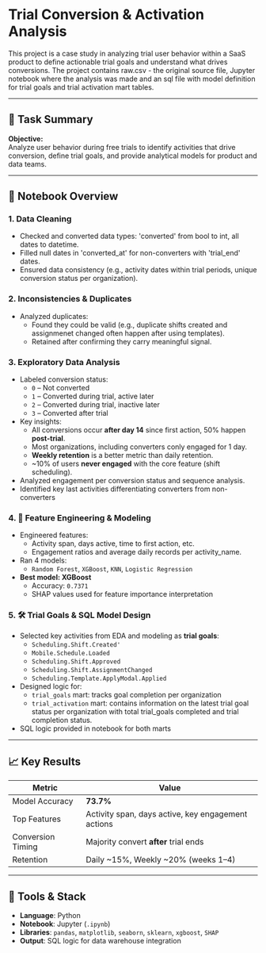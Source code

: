 # Trial Conversion & Activation Analysis

This project is a case study in analyzing trial user behavior within a SaaS product to define actionable trial goals and understand what drives conversions. 
The project contains raw.csv - the original source file, Jupyter notebook where the analysis was made and an sql file with model definition for trial goals and trial activation mart tables.

---

## 📌 Task Summary

**Objective:**  
Analyze user behavior during free trials to identify activities that drive conversion, define trial goals, and provide analytical models for product and data teams.

---

## 📝 Notebook Overview


### 1. Data Cleaning
- Checked and converted data types: 'converted' from bool to int, all dates to datetime.
- Filled null dates in 'converted_at' for non-converters with 'trial_end' dates.
- Ensured data consistency (e.g., activity dates within trial periods, unique conversion status per organization).

### 2. Inconsistencies & Duplicates
- Analyzed duplicates:
  - Found they could be valid (e.g., duplicate shifts created and assignmenet changed often happen after using templates).
  - Retained after confirming they carry meaningful signal.

### 3. Exploratory Data Analysis
- Labeled conversion status:
  - `0` – Not converted  
  - `1` – Converted during trial, active later
  - `2` – Converted during trial, inactive later
  - `3` – Converted after trial
- Key insights:
  - All conversions occur **after day 14** since first action, 50% happen **post-trial**.
  - Most organizations, including converters conly engaged for 1 day.
  - **Weekly retention** is a better metric than daily retention.
  - ~10% of users **never engaged** with the core feature (shift scheduling).
- Analyzed engagement per conversion status and sequence analysis.
- Identified key last activities differentiating converters from non-converters

### 4. 🧬 Feature Engineering & Modeling
- Engineered features:
  - Activity span, days active, time to first action, etc.
  - Engagement ratios and average daily records per activity_name.
- Ran 4 models:
  - `Random Forest`, `XGBoost`, `KNN`, `Logistic Regression`
- **Best model: XGBoost**
  - Accuracy: `0.7371`
  - SHAP values used for feature importance interpretation

### 5. 🛠️ Trial Goals & SQL Model Design
- Selected key activities from EDA and modeling as **trial goals**:
  - `Scheduling.Shift.Created'`
  - `Mobile.Schedule.Loaded`
  - `Scheduling.Shift.Approved`
  - `Scheduling.Shift.AssignmentChanged`
  - `Scheduling.Template.ApplyModal.Applied`
- Designed logic for:
  - `trial_goals` mart: tracks goal completion per organization
  - `trial_activation` mart: contains information on the latest trial goal status per organization with total trial_goals completed and trial completion status. 
- SQL logic provided in notebook for both marts

---

## 📈 Key Results

| Metric | Value |
|--------|-------|
| Model Accuracy | **73.7%** |
| Top Features | Activity span, days active, key engagement actions |
| Conversion Timing | Majority convert **after** trial ends |
| Retention | Daily ~15%, Weekly ~20% (weeks 1–4) |

---

## 🧰 Tools & Stack

- **Language**: Python  
- **Notebook**: Jupyter (`.ipynb`)  
- **Libraries**: `pandas`, `matplotlib`, `seaborn`, `sklearn`, `xgboost`, `SHAP`  
- **Output**: SQL logic for data warehouse integration

